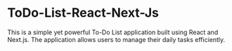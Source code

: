 # ToDo-List-React-Next-Js
This is a simple yet powerful To-Do List application built using React and Next.js. The application allows users to manage their daily tasks efficiently.
